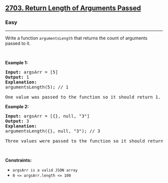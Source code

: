 <h2><a href="https://leetcode.com/problems/return-length-of-arguments-passed/">2703. Return Length of Arguments Passed</a></h2><h3>Easy</h3><hr><div>Write a function&nbsp;<code>argumentsLength</code> that returns the count of arguments passed to it.
<p>&nbsp;</p>
<p><strong class="example">Example 1:</strong></p>

<pre><strong>Input:</strong> argsArr = [5]
<strong>Output:</strong> 1
<strong>Explanation:</strong>
argumentsLength(5); // 1

One value was passed to the function so it should return 1.
</pre>

<p><strong class="example">Example 2:</strong></p>

<pre><strong>Input:</strong> argsArr = [{}, null, "3"]
<strong>Output:</strong> 3
<strong>Explanation:</strong> 
argumentsLength({}, null, "3"); // 3

Three values were passed to the function so it should return 3.
</pre>

<p>&nbsp;</p>
<p><strong>Constraints:</strong></p>

<ul>
	<li><code>argsArr is a valid JSON array</code></li>
	<li><code>0 &lt;= argsArr.length &lt;= 100</code></li>
</ul>
</div>